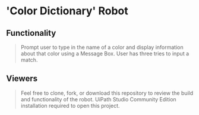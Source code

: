 # 'Color Dictionary' Robot

## Functionality
> Prompt user to type in the name of a color and display information about that color using a Message Box. User has three tries to input a match.

## Viewers
> Feel free to clone, fork, or download this repository to review the build and functionality of the robot. UiPath Studio Community Edition installation required to open this project.

